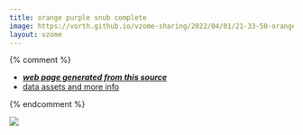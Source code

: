 ```yaml
---
title: orange purple snub complete
image: https://vorth.github.io/vzome-sharing/2022/04/01/21-33-50-orange-purple-snub-complete/orange-purple-snub-complete.png
layout: vzome
---
```


{% comment %}
 - [***web page generated from this source***][post]
 - [data assets and more info][github]

[post]: <https://vorth.github.io/vzome-sharing/2022/04/01/orange-purple-snub-complete-21-33-50.html>
[github]: <https://github.com/vorth/vzome-sharing/tree/main/2022/04/01/21-33-50-orange-purple-snub-complete/>
{% endcomment %}

<vzome-viewer style="width: 100%; height: 65vh;"
       src="https://vorth.github.io/vzome-sharing/2022/04/01/21-33-50-orange-purple-snub-complete/orange-purple-snub-complete.vZome" >
  <img src="https://vorth.github.io/vzome-sharing/2022/04/01/21-33-50-orange-purple-snub-complete/orange-purple-snub-complete.png" />
</vzome-viewer>